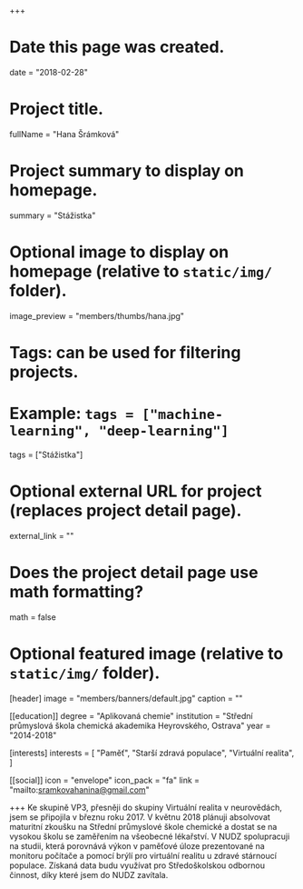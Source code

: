 +++
# Date this page was created.
date = "2018-02-28"

# Project title.
fullName = "Hana Šrámková"

# Project summary to display on homepage.
summary = "Stážistka"

# Optional image to display on homepage (relative to `static/img/` folder).
image_preview = "members/thumbs/hana.jpg"

# Tags: can be used for filtering projects.
# Example: `tags = ["machine-learning", "deep-learning"]`
tags = ["Stážistka"]

# Optional external URL for project (replaces project detail page).
external_link = ""

# Does the project detail page use math formatting?
math = false

# Optional featured image (relative to `static/img/` folder).
[header]
image = "members/banners/default.jpg"
caption = ""

[[education]]
    degree = "Aplikovaná chemie"
    institution = "Střední průmyslová škola chemická akademika Heyrovského, Ostrava"
    year = "2014-2018"

[interests]
  interests = [
      "Paměť",
      "Starší zdravá populace",
      "Virtuální realita",
  ]

[[social]]
    icon = "envelope"
    icon_pack = "fa"
    link = "mailto:sramkovahanina@gmail.com"

+++
Ke skupině VP3, přesněji do skupiny Virtuální realita v neurovědách, jsem se připojila v březnu roku 2017. V květnu 2018 plánuji absolvovat maturitní zkoušku na Střední průmyslové škole chemické a dostat se na vysokou školu se zaměřením na všeobecné lékařství. V NUDZ spolupracuji na studii, která porovnává výkon v paměťové úloze prezentované na monitoru počítače a pomocí brýlí pro virtuální realitu u zdravé stárnoucí populace. Získaná data budu využívat pro Středoškolskou odbornou činnost, díky které jsem do NUDZ zavítala.  
